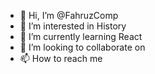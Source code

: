 - 👋 Hi, I’m @FahruzComp
- 👀 I’m interested in History
- 🌱 I’m currently learning React
- 💞️ I’m looking to collaborate on 
- 📫 How to reach me 

<!---
FahruzComp/FahruzComp is a ✨ special ✨ repository because its `README.md` (this file) appears on your GitHub profile.
You can click the Preview link to take a look at your changes.
--->
